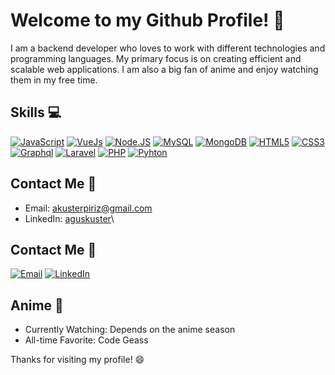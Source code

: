# Welcome to my Github Profile! :wave:

I am a backend developer who loves to work with different technologies and programming languages. My primary focus is on creating efficient and scalable web applications. I am also a big fan of anime and enjoy watching them in my free time.

## Skills :computer:
[![JavaScript](https://img.shields.io/badge/JavaScript-F7DF1E?style=for-the-badge&logo=javascript&logoColor=white&labelColor=101010)]()
[![VueJs](https://img.shields.io/badge/Vue.js-35495E?style=for-the-badge&logo=Vue.js&logoColor=white&labelColor=101010)]()
[![Node.JS](https://img.shields.io/badge/Node.JS-339933?style=for-the-badge&logo=node.js&logoColor=white&labelColor=101010)]()
[![MySQL](https://img.shields.io/badge/MySQL-4479A1?style=for-the-badge&logo=mysql&logoColor=white&labelColor=101010)]()
[![MongoDB](https://img.shields.io/badge/MongoDB-green?style=for-the-badge&logo=mongodb&logoColor=white&labelColor=101010)]()
[![HTML5](https://img.shields.io/badge/HTML5-orange?style=for-the-badge&logo=HTML5&logoColor=white&labelColor=101010)]()
[![CSS3](https://img.shields.io/badge/CSS3-blue?style=for-the-badge&logo=CSS3&logoColor=white&labelColor=101010)]()
[![Graphql](https://img.shields.io/badge/GRAPHQL-ff69b4?style=for-the-badge&logo=GRAPHQL&logoColor=white&labelColor=101010)]()
[![Laravel](https://img.shields.io/badge/LARAVEL-F9322C?style=for-the-badge&logo=LARAVEL&logoColor=white&labelColor=101010)]()
[![PHP](https://img.shields.io/badge/PHP-grey?style=for-the-badge&logo=PHP&logoColor=white&labelColor=101010)]()
[![Pyhton](https://img.shields.io/badge/PYTHON-blue?style=for-the-badge&logo=PYTHON&logoColor=white&labelColor=101010)]()

## Contact Me :email:
- Email: akusterpiriz@gmail.com
- LinkedIn: [aguskuster](https://www.linkedin.com/in/aguskuster/)\
## Contact Me :email:
[![Email](https://img.shields.io/badge/Gmail-akusterpiriz@gmail.com-44a3f1?style=for-the-badge&logo=gmail&logoColor=white&labelColor=101010)]()
[![LinkedIn](https://img.shields.io/badge/LinkedIn-Agustin-Kuster-44a3f1?style=for-the-badge&logo=linkedin&logoColor=white&labelColor=101010)](https://www.linkedin.com/in/aguskuster/)

## Anime 🌊
- Currently Watching: Depends on the anime season 
- All-time Favorite: Code Geass

Thanks for visiting my profile! :smile:
